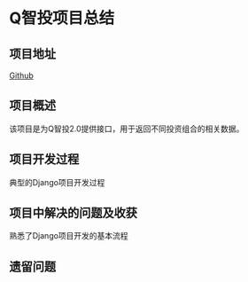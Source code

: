# Q智投项目总结  

## 项目地址  

[Github](https://github.com/magnumwm/qzhitou2_backend)  

## 项目概述  

该项目是为Q智投2.0提供接口，用于返回不同投资组合的相关数据。  

## 项目开发过程  

典型的Django项目开发过程  

## 项目中解决的问题及收获  

熟悉了Django项目开发的基本流程  

## 遗留问题  

